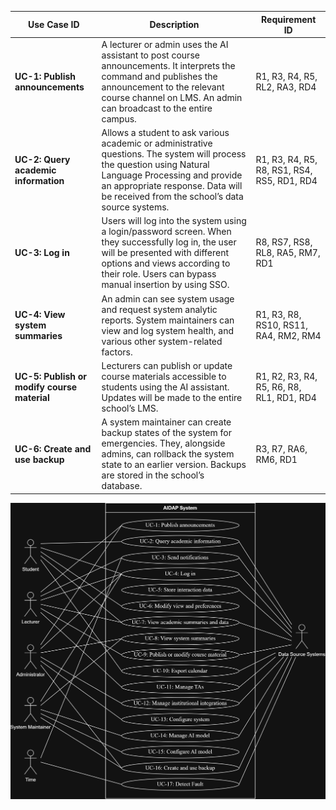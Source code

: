 | Use Case ID | Description | Requirement ID |
|--------------|--------------|----------------|
| **UC-1: Publish announcements** | A lecturer or admin uses the AI assistant to post course announcements. It interprets the command and publishes the announcement to the relevant course channel on LMS. An admin can broadcast to the entire campus. | R1, R3, R4, R5, RL2, RA3, RD4 |
| **UC-2: Query academic information** | Allows a student to ask various academic or administrative questions. The system will process the question using Natural Language Processing and provide an appropriate response. Data will be received from the school’s data source systems. | R1, R3, R4, R5, R8, RS1, RS4, RS5, RD1, RD4 |
| **UC-3: Log in** | Users will log into the system using a login/password screen. When they successfully log in, the user will be presented with different options and views according to their role. Users can bypass manual insertion by using SSO. | R8, RS7, RS8, RL8, RA5, RM7, RD1 |
| **UC-4: View system summaries** | An admin can see system usage and request system analytic reports. System maintainers can view and log system health, and various other system-related factors. | R1, R3, R8, RS10, RS11, RA4, RM2, RM4 |
| **UC-5: Publish or modify course material** | Lecturers can publish or update course materials accessible to students using the AI assistant. Updates will be made to the entire school’s LMS. | R1, R2, R3, R4, R5, R6, R8, RL1, RD1, RD4 |
| **UC-6: Create and use backup** | A system maintainer can create backup states of the system for emergencies. They, alongside admins, can rollback the system state to an earlier version. Backups are stored in the school’s database. | R3, R7, RA6, RM6, RD1 |



![Image of use case diagram](images/Use_Case_Diagrams_Project(f).png)
